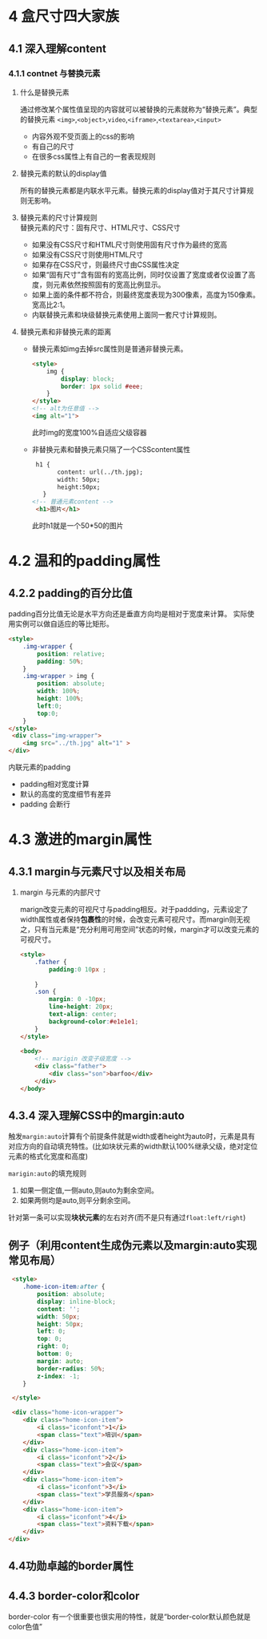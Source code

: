 # 4 盒尺寸四大家族
## 4.1 深入理解content
### 4.1.1 contnet 与替换元素

1. 什么是替换元素

    通过修改某个属性值呈现的内容就可以被替换的元素就称为“替换元素”。典型的替换元素 `<img>`,`<object>`,`video`,`<iframe>`,`<textarea>`,`<input>`

    * 内容外观不受页面上的css的影响
    * 有自己的尺寸
    * 在很多css属性上有自己的一套表现规则

 2. 替换元素的默认的display值

    所有的替换元素都是内联水平元素。替换元素的display值对于其尺寸计算规则无影响。

3. 替换元素的尺寸计算规则  
   替换元素的尺寸：固有尺寸、HTML尺寸、CSS尺寸
    * 如果没有CSS尺寸和HTML尺寸则使用固有尺寸作为最终的宽高
    * 如果没有CSS尺寸则使用HTML尺寸
    * 如果存在CSS尺寸，则最终尺寸由CSS属性决定
    * 如果“固有尺寸”含有固有的宽高比例，同时仅设置了宽度或者仅设置了高度，则元素依然按照固有的宽高比例显示。
    * 如果上面的条件都不符合，则最终宽度表现为300像素，高度为150像素。宽高比2:1。
    * 内联替换元素和块级替换元素使用上面同一套尺寸计算规则。
4. 替换元素和非替换元素的距离  
    * 替换元素如img去掉src属性则是普通非替换元素。
        ```html
        <style>
            img {
                display: block;
                border: 1px solid #eee;
            }
        </style>
        <!-- alt为任意值 -->
        <img alt="1"> 
        ```
        此时img的宽度100%自适应父级容器

   * 非替换元素和替换元素只隔了一个CSScontent属性
     ```html
      h1 {
            content: url(../th.jpg);
            width: 50px;
            height:50px;
        }
     <!-- 普通元素content -->
      <h1>图片</h1>
     ```
      此时h1就是一个50*50的图片


# 4.2 温和的padding属性
## 4.2.2 padding的百分比值
padding百分比值无论是水平方向还是垂直方向均是相对于宽度来计算。 实际使用实例可以做自适应的等比矩形。

```html
<style>
    .img-wrapper {
        position: relative;
        padding: 50%;
    }
    .img-wrapper > img {
        position: absolute;
        width: 100%;
        height: 100%;
        left:0;
        top:0;
    }
</style>
 <div class="img-wrapper">
    <img src="../th.jpg" alt="1" >
</div>
```    
内联元素的padding
 * padding相对宽度计算
 * 默认的高度的宽度细节有差异
 * padding 会断行

# 4.3 激进的margin属性  
## 4.3.1 margin与元素尺寸以及相关布局 
1. margin 与元素的内部尺寸

    marign改变元素的可视尺寸与padding相反。对于paddding，元素设定了width属性或者保持**包裹性**的时候，会改变元素可视尺寸。而margin则无视之，只有当元素是“充分利用可用空间”状态的时候，margin才可以改变元素的可视尺寸。

    ```html
    <style>
        .father {
            padding:0 10px ;
            
        }
        .son {
            margin: 0 -10px;
            line-height: 20px;
            text-align: center;
            background-color:#e1e1e1;
        }
    </style>
  
    <body>
        <!-- marigin 改变子级宽度 -->
        <div class="father">
            <div class="son">barfoo</div>
        </div>
    </body>
    ```
 
 ## 4.3.4 深入理解CSS中的margin:auto
 触发`margin:auto`计算有个前提条件就是width或者height为auto时，元素是具有对应方向的自动填充特性。(比如块状元素的width默认100%继承父级，绝对定位元素的格式化宽度和高度)

 `marigin:auto`的填充规则  
   1. 如果一侧定值,一侧auto,则auto为剩余空间。
   1. 如果两侧均是auto,则平分剩余空间。 

针对第一条可以实现**块状元素**的左右对齐(而不是只有通过`float:left/right`)

## 例子（利用content生成伪元素以及margin:auto实现常见布局）

```html
 <style>
    .home-icon-item:after {
        position: absolute;
        display: inline-block;
        content: '';
        width: 50px;
        height: 50px;
        left: 0;
        top: 0;
        right: 0;
        bottom: 0;
        margin: auto;
        border-radius: 50%;
        z-index: -1;
    }

 </style>    

 <div class="home-icon-wrapper">
    <div class="home-icon-item">
        <i class="iconfont">1</i>
        <span class="text">培训</span>
    </div>
    <div class="home-icon-item">
        <i class="iconfont">2</i>
        <span class="text">会议</span>
    </div>
    <div class="home-icon-item">
        <i class="iconfont">3</i>
        <span class="text">学员服务</span>
    </div>
    <div class="home-icon-item">
        <i class="iconfont">4</i>
        <span class="text">资料下载</span>
    </div>
</div>
```

## 4.4功勋卓越的border属性
## 4.4.3 border-color和color

border-color 有一个很重要也很实用的特性，就是“border-color默认颜色就是color色值”